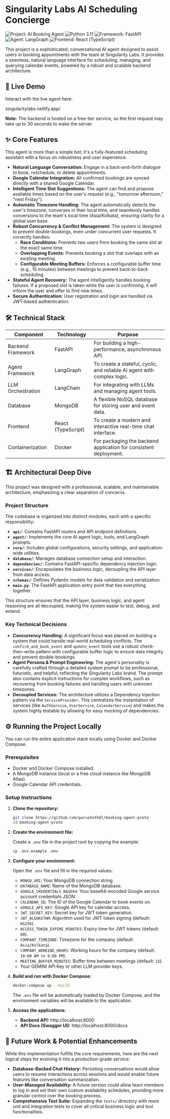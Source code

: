 # Singularity Labs AI Scheduling Concierge

![Project: AI Booking Agent](https://img.shields.io/badge/Project-AI%20Booking%20Agent-blue)
![Python 3.11](https://img.shields.io/badge/Python-3.11-blueviolet)
![Framework: FastAPI](https://img.shields.io/badge/Framework-FastAPI-green)
![Agent: LangGraph](https://img.shields.io/badge/Agent-LangGraph-orange)
![Frontend: React (TypeScript)](https://img.shields.io/badge/Frontend-React%20%28TypeScript%29-red)

This project is a sophisticated, conversational AI agent designed to assist users in booking appointments with the team at Singularity Labs. It provides a seamless, natural language interface for scheduling, managing, and querying calendar events, powered by a robust and scalable backend architecture.

## 🚀 Live Demo

Interact with the live agent here:

singularitylabs.netlify.app/

**Note:** The backend is hosted on a free-tier service, so the first request may take up to 30 seconds to wake the server.

## ✨ Core Features

This agent is more than a simple bot; it's a fully-featured scheduling assistant with a focus on robustness and user experience.

- **Natural Language Conversation:** Engage in a back-and-forth dialogue to book, reschedule, or delete appointments.
- **Google Calendar Integration:** All confirmed bookings are synced directly with a shared Google Calendar.
- **Intelligent Time Slot Suggestions:** The agent can find and propose available times based on the user's request (e.g., "tomorrow afternoon," "next Friday").
- **Automatic Timezone Handling:** The agent automatically detects the user's timezone, converses in their local time, and seamlessly handles conversions to the team's local time (Asia/Kolkata), ensuring clarity for a global user base.
- **Robust Concurrency & Conflict Management:** The system is designed to prevent double-bookings, even under concurrent user requests. It correctly handles:
  - **Race Conditions:** Prevents two users from booking the same slot at the exact same time.
  - **Overlapping Events:** Prevents booking a slot that overlaps with an existing meeting.
  - **Configurable Meeting Buffers:** Enforces a configurable buffer time (e.g., 15 minutes) between meetings to prevent back-to-back scheduling.
- **Stateful Agent Recovery:** The agent intelligently handles booking failures. If a proposed slot is taken while the user is confirming, it will inform the user and offer to find new times.
- **Secure Authentication:** User registration and login are handled via JWT-based authentication.

## 🛠️ Technical Stack

| **Component**           | **Technology** | **Purpose**                                                                 |
|-------------------------|----------------|-----------------------------------------------------------------------------|
| Backend Framework       | FastAPI        | For building a high-performance, asynchronous API.                          |
| Agent Framework         | LangGraph      | To create a stateful, cyclic, and reliable AI agent with complex logic.     |
| LLM Orchestration       | LangChain      | For integrating with LLMs and managing agent tools.                         |
| Database                | MongoDB        | A flexible NoSQL database for storing user and event data.                  |
| Frontend                | React (TypeScript) | To create a modern and interactive real-time chat interface.            |
| Containerization        | Docker         | For packaging the backend application for consistent deployment.            |

## 🏗️ Architectural Deep Dive

This project was designed with a professional, scalable, and maintainable architecture, emphasizing a clear separation of concerns.

### Project Structure

The codebase is organized into distinct modules, each with a specific responsibility:

- **`api/`**: Contains FastAPI routers and API endpoint definitions.
- **`agent/`**: Implements the core AI agent logic, tools, and LangGraph prompts.
- **`core/`**: Includes global configurations, security settings, and application-wide utilities.
- **`database/`**: Manages database connection setup and interaction.
- **`dependencies/`**: Contains FastAPI-specific dependency injection logic.
- **`services/`**: Encapsulates the business logic, decoupling the API layer from data access.
- **`schemas/`**: Defines Pydantic models for data validation and serialization.
- **`main.py`**: The FastAPI application entry point that ties everything together.

This structure ensures that the API layer, business logic, and agent reasoning are all decoupled, making the system easier to test, debug, and extend.

### Key Technical Decisions

- **Concurrency Handling:** A significant focus was placed on building a system that could handle real-world scheduling conflicts. The `confirm_and_book_event` and `update_event` tools use a robust check-then-write pattern with configurable buffer logic to ensure data integrity and prevent double-bookings.
- **Agent Persona & Prompt Engineering:** The agent's personality is carefully crafted through a detailed system prompt to be professional, futuristic, and helpful, reflecting the Singularity Labs brand. The prompt also contains explicit instructions for complex workflows, such as recovering from booking failures and handling users with unknown timezones.
- **Decoupled Services:** The architecture utilizes a Dependency Injection pattern via the `ServiceProvider`. This centralizes the instantiation of services (like `AuthService`, `UserService`, `CalendarService`) and makes the system highly testable by allowing for easy mocking of dependencies.

## ⚙️ Running the Project Locally

You can run the entire application stack locally using Docker and Docker Compose.

### Prerequisites

- Docker and Docker Compose installed.
- A MongoDB instance (local or a free cloud instance like MongoDB Atlas).
- Google Calendar API credentials.

### Setup Instructions

1. **Clone the repository:**

   ```bash
   git clone https://github.com/purushothdl/booking-agent-proto
   cd booking-agent-proto
   ```

2. **Create the environment file:**

   Create a `.env` file in the project root by copying the example:

   ```bash
   cp .env.example .env
   ```

3. **Configure your environment:**

   Open the `.env` file and fill in the required values:

   - `MONGO_URI`: Your MongoDB connection string.
   - `DATABASE_NAME`: Name of the MongoDB database.
   - `GOOGLE_CREDENTIALS_BASE64`: Your base64-encoded Google service account credentials JSON.
   - `CALENDAR_ID`: The ID of the Google Calendar to book events on.
   - `GOOGLE_API_KEY`: Google API key for calendar access.
   - `JWT_SECRET_KEY`: Secret key for JWT token generation.
   - `JWT_ALGORITHM`: Algorithm used for JWT token signing (default: `HS256`).
   - `ACCESS_TOKEN_EXPIRE_MINUTES`: Expiry time for JWT tokens (default: `60`).
   - `COMPANY_TIMEZONE`: Timezone for the company (default: `Asia/Kolkata`).
   - `COMPANY_WORKING_HOURS`: Working hours for the company (default: `10:00 AM to 6:00 PM`).
   - `MEETING_BUFFER_MINUTES`: Buffer time between meetings (default: `15`).
   - Your GEMINI API Key or other LLM provider keys.

4. **Build and run with Docker Compose:**

   ```bash
   docker-compose up --build
   ```

   The `.env` file will be automatically loaded by Docker Compose, and the environment variables will be available to the application.

5. **Access the applications:**

   - **Backend API:** http://localhost:8000
   - **API Docs (Swagger UI):** http://localhost:8000/docs

## 🔮 Future Work & Potential Enhancements

While this implementation fulfills the core requirements, here are the next logical steps for evolving it into a production-grade service:

- **Database-Backed Chat History:** Persisting conversations would allow users to resume interactions across sessions and would enable future features like conversation summarization.
- **User-Managed Availability:** A future version could allow team members to log in and set their own custom availability schedules, providing more granular control over the booking process.
- **Comprehensive Test Suite:** Expanding the `tests/` directory with more unit and integration tests to cover all critical business logic and tool functionalities.